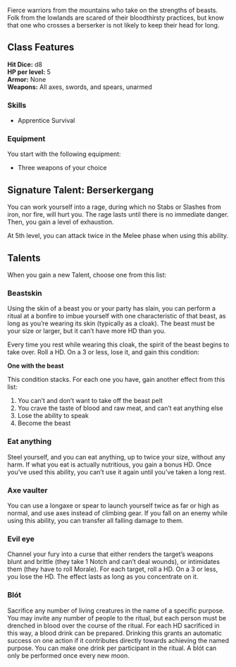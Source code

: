 Fierce warriors from the mountains who take on the strengths of beasts. Folk from the lowlands are scared of their bloodthirsty practices, but know that one who crosses a berserker is not likely to keep their head for long.
## Class Features
**Hit Dice:** d8\
**HP per level:** 5\
**Armor:** None\
**Weapons:** All axes, swords, and spears, unarmed

### Skills
* Apprentice Survival
### Equipment
You start with the following equipment:
- Three weapons of your choice
## Signature Talent: Berserkergang
You can work yourself into a rage, during which no Stabs or Slashes from iron, nor fire, will hurt you. The rage lasts until there is no immediate danger. Then, you gain a level of exhaustion.

At 5th level, you can attack twice in the Melee phase when using this ability.
## Talents
When you gain a new Talent, choose one from this list:
### Beastskin
Using the skin of a beast you or your party has slain, you can perform a ritual at a bonfire to imbue yourself with one characteristic of that beast, as long as you’re wearing its skin (typically as a cloak). The beast must be your size or larger, but it can’t have more HD than you.

Every time you rest while wearing this cloak, the spirit of the beast begins to take over. Roll a HD. On a 3 or less, lose it, and gain this condition:

**One with the beast**

This condition stacks. For each one you have, gain another effect from this list:

1. You can’t and don’t want to take off the beast pelt
2. You crave the taste of blood and raw meat, and can’t eat anything else
3. Lose the ability to speak
4. Become the beast

### Eat anything
Steel yourself, and you can eat anything, up to twice your size, without any harm. If what you eat is actually nutritious, you gain a bonus HD. Once you’ve used this ability, you can’t use it again until you’ve taken a long rest.

### Axe vaulter
You can use a longaxe or spear to launch yourself twice as far or high as normal, and use axes instead of climbing gear. If you fall on an enemy while using this ability, you can transfer all falling damage to them.

### Evil eye
Channel your fury into a curse that either renders the target’s weapons blunt and brittle (they take 1 Notch and can’t deal wounds), or intimidates them (they have to roll Morale). For each target, roll a HD. On a 3 or less, you lose the HD. The effect lasts as long as you concentrate on it.

### Blót
Sacrifice any number of living creatures in the name of a specific purpose. You may invite any number of people to the ritual, but each person must be drenched in blood over the course of the ritual. For each HD sacrificed in this way, a blood drink can be prepared. Drinking this grants an automatic success on one action if it contributes directly towards achieving the named purpose. You can make one drink per participant in the ritual. A blót can only be performed once every new moon.
